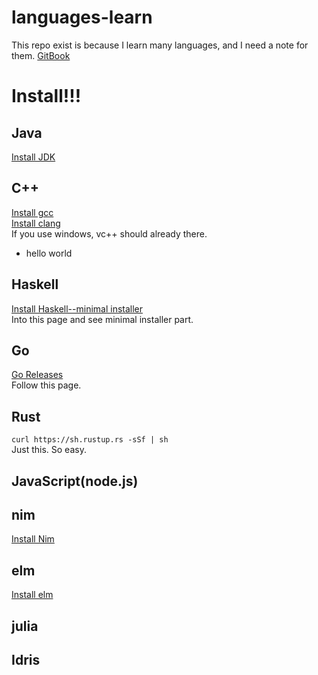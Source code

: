 # languages-learn
This repo exist is because I learn many languages, and I need a note for them.
[GitBook](https://www.gitbook.com/book/dannypsnl/languages-learn/details)
# Install!!!
## Java
[Install JDK](http://www.oracle.com/technetwork/java/javase/downloads/index.html)
## C++
[Install gcc](https://gcc.gnu.org/wiki/InstallingGCC)<br>
[Install clang](https://clang.llvm.org/get_started.html)<br>
If you use windows, vc++ should already there.<br>
- hello world
## Haskell
[Install Haskell--minimal installer](https://www.haskell.org/downloads)<br>
Into this page and see minimal installer part.
## Go
[Go Releases](https://golang.org/dl/)<br>
Follow this page.
## Rust
`curl https://sh.rustup.rs -sSf | sh`<br>
Just this. So easy.
## JavaScript(node.js)
## nim
[Install Nim](https://nim-lang.org/install.html)<br>
## elm
[Install elm](https://guide.elm-lang.org/install.html)<br>
## julia
## Idris
